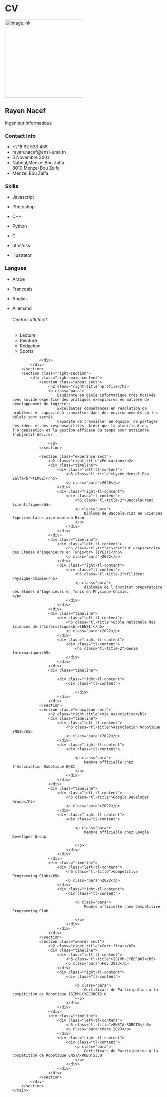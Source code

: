 # CV
<!DOCTYPE html>
<html lang="en">
<head>
    <meta charset="UTF-8">
    <meta http-equiv="X-UA-Compatible" content="IE=edge">
    <meta name="viewport" content="width=device-width, initial-scale=1.0">
    <title>Resume</title>
    <link rel="preconnect" href="https://fonts.gstatic.com">
    <link rel="stylesheet" href="styles.css">
    <link href="https://fonts.googleapis.com/css2?family=Poppins:wght@100;300;400;600&display=swap" rel="stylesheet">
    <link rel="stylesheet" href="https://cdnjs.cloudflare.com/ajax/libs/font-awesome/4.7.0/css/font-awesome.min.css">
</head>
<body>
    <main class="main-content">
        <section class="left-section">
            <div class="left-content">
                <div class="profile">
                    <div class="image">
                        <img src="./image.jpg" alt="image.lnk" height="250" width="250">
                    </div>
                    <h2 class="name">Rayen Nacef</h2>
                    <p class="career">Ingenieur Informatique</p>
                </div>
                <div class="contact-info">
                    <h3 class="main-title">Contact Info</h3>
                    <ul>
                        <li>
                            <i class="fa fa-phone"></i>
                            +216 92 533 458
                        </li>
                        <li>
                            <i class="fa fa-envelope" aria-hidden="true"></i>
                            rayen.nacef@ensi-uma.tn
                        </li>
                        <li>
                            <i class="fa fa-calendar" aria-hidden="true"></i>
                            5 Novembre 2001
                        </li>
                        <li>
                            <i class="fa fa-home" aria-hidden="true"></i>
                            Nabeul,Menzel Bou Zalfa<br>8010 Menzel Bou Zalfa
                        </li>
                        <li>
                            <i class="fa fa-map-marker"></i>
                            Menzel Bou Zalfa
                        </li>
                    </ul>
                </div>
                <div class="skills-section">
                    <h3 class="main-title">Skills</h3>
                    <ul>
                        <li>
                            <p class="skill-title">Javascript</p>
                            <div class="progress-bar">
                                <div class="progress js-progress"></div>
                            </div>
                        </li>
                        <li>
                            <p class="skill-title">Photoshop</p>
                            <div class="progress-bar">
                                <div class="progress ps-progress"></div>
                            </div>
                        </li>
                        <li>
                            <p class="skill-title">C++</p>
                            <div class="progress-bar">
                                <div class="progress c-progress"></div>
                            </div>
                        </li>
                        <li>
                            <p class="skill-title">Python</p>
                            <div class="progress-bar">
                                <div class="progress ps-progress"></div>
                            </div>
                        </li>
                        <li>
                            <p class="skill-title">C</p>
                            <div class="progress-bar">
                                <div class="progress n-progress"></div>
                            </div>
                        </li>
                        <li>
                            <p class="skill-title">html/css</p>
                            <div class="progress-bar">
                                <div class="progress ps-progress"></div>
                            </div>
                        </li>
                        <li>
                            <p class="skill-title">illustrator</p>
                            <div class="progress-bar">
                                <div class="progress ps-progress"></div>
                            </div>
                        </li>
                    </ul>
                </div>
                <div class="skills-section">
                    <h3 class="main-title">Langues</h3>
                    <ul>
                        <li>
                            <p class="skill-title">Arabe</p>
                            <div class="progress-bar">
                                <div class="progress ar-progress"></div>
                            </div>
                        </li>
                        <li>
                            <p class="skill-title">Françcais</p>
                            <div class="progress-bar">
                                <div class="progress fr-progress"></div>
                            </div>
                        </li>
                        <li>
                            <p class="skill-title">Anglais</p>
                            <div class="progress-bar">
                                <div class="progress ag-progress"></div>
                            </div>
                        </li>
                        <li>
                            <p class="skill-title">Allemand</p>
                            <div class="progress-bar">
                                <div class="progress al-progress"></div>
                            </div>
                        </li>
                    <div class="referee">
                        <h6 class="sub-title">Centres d'Intérêt</h6>
                        <ul>
                            <li>Lecture</li>
                            <li>Peinture</li>
                            <li>Rédaction</li>
                            <li>Sports</li>
                        </ul>
                    </div>
                    
                </div>
            </div>
        </section>
        <section class="right-section">
            <div class="right-main-content">
                <section class="about sect">
                    <h2 class="right-title">profile</h2>
                    <p class="para">
                        Étudiante en génie informatique très motivée avec solide expertise des pratiques exemplaires en matière de développement de logiciels.
                        Excellentes compétences en résolution de problèmes et capacité à travailler dans des environnements où les délais sont serrés.
                        Capacité de travailler en équipe, de partager des idées et des responsabilités. Ainsi que la planification, l’organisation et la gestion efficace du temps pour atteindre l'objectif désirer .

                    </p>
                </section>

                <section class="experince sect">
                    <h2 class="right-title">Education</h2>
                    <div class="timeline">
                        <div class="left-tl-content">
                            <h5 class="tl-title">Lycée Menzel Bou Zalfa<br>(LMBZ)</h5>
                            <p class="para">2020</p>
                        </div>
                        <div class="right-tl-content">
                            <div class="tl-content">
                                <h5 class="tl-title-2">Baccalauréat Scientifique</h5>
                                <p class="para">
                                    Diplome de Baccalauriat en Sciences Experimentales avce mention Bien
                                </p>
                            </div>
                        </div>
                    </div>
                    <div class="timeline">
                        <div class="left-tl-content">
                            <h5 class="tl-title">Institut Preparatoire des Etudes d'Ingenieurs en Tunis<br> (IPEIT)</h5>
                            <p class="para">2022</p>
                        </div>
                        <div class="right-tl-content">
                            <div class="tl-content">
                                <h5 class="tl-title-2">filiére: Physique-Chimie</h5>
                                <p class="para">
                                    diplomée de l'institut preparatoire des Etudes d'Ingenieurs en Tunis en Physique-Chimie.                                </p>
                            </div>
                        </div>
                    </div>
                    <div class="timeline">
                        <div class="left-tl-content">
                            <h5 class="tl-title">Ecole Nationale des Sciences de l'Informatique<br>(ENSI)</h5>
                            <p class="para">2022</p>
                        </div>
                        <div class="right-tl-content">
                            <div class="tl-content">
                                <h5 class="tl-title-2">Génie Informatique</h5>                 
                            </div>
                        </div>
                    </div>
                    <div class="timeline">
                        
                        <div class="right-tl-content">
                            <div class="tl-content">
                                
                                </div>
                        </div>
                    </div>
                </section>
                <section class="education sect">
                    <h2 class="right-title">Vie associative</h2>
                    <div class="timeline">
                        <div class="left-tl-content">
                            <h5 class="tl-title">Association Robotique ENSI</h5>
                            <p class="para">2022</p>
                        </div>
                        <div class="right-tl-content">
                            <div class="tl-content">
                                
                                <p class="para">
                                    Membre officielle chez l'Association Robotique ENSI
                                </p>
                            </div>
                        </div>
                    </div>
                    <div class="timeline">
                        <div class="left-tl-content">
                            <h5 class="tl-title">Google Developer Group</h5>
                            <p class="para">2022</p>
                        </div>
                        <div class="right-tl-content">
                            <div class="tl-content">
                                
                                <p class="para">
                                    Membre officielle chez Google Developer Group

                                </p>
                            </div>
                        </div>
                    </div>
                    <div class="timeline">
                        <div class="left-tl-content">
                            <h5 class="tl-title">Competitive Programming Club</h5>
                            <p class="para">2022</p>
                        </div>
                        <div class="right-tl-content">
                            <div class="tl-content">

                                <p class="para">
                                    Membre officielle chez Competitive Programming Club

                                </p>
                            </div>
                        </div>
                    </div>
                </section>
                <section class="awards sect">
                    <h2 class="right-title">Certificat</h2>
                    <div class="timeline">
                        <div class="left-tl-content">
                            <h5 class="tl-title">ISIMM-CYBERBOT</h5>
                            <p class="para">Fev 2023</p>
                        </div>
                        <div class="right-tl-content">
                            <div class="tl-content">
                                
                                <p class="para">
                                    Certificats de Participation à la compétition de Robotique ISIMM-CYBERBOT2.0
                                </p>
                            </div>
                        </div>
                    </div>
                    <div class="timeline">
                        <div class="left-tl-content">
                            <h5 class="tl-title">ENSTA-ROBOTS</h5>
                            <p class="para">Mars 2023</p>
                        </div>
                        <div class="right-tl-content">
                            <div class="tl-content">
                                <p class="para">
                                    Certificats de Participation à la compétition de Robotique ENSTA-ROBOTS3.0
                                </p>
                            </div>
                        </div>
                    </div>
                </section>
            </div>
        </section>
    </main>
</body>
</html>
